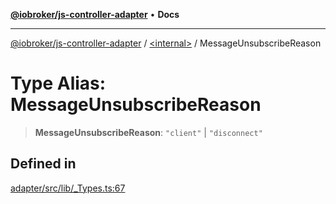 [**@iobroker/js-controller-adapter**](../../README.md) • **Docs**

***

[@iobroker/js-controller-adapter](../../globals.md) / [\<internal\>](../README.md) / MessageUnsubscribeReason

# Type Alias: MessageUnsubscribeReason

> **MessageUnsubscribeReason**: `"client"` \| `"disconnect"`

## Defined in

[adapter/src/lib/\_Types.ts:67](https://github.com/ioBroker/ioBroker.js-controller/blob/8896efebaa940f64d52c1c649e1e7f7a5500873b/packages/adapter/src/lib/_Types.ts#L67)
